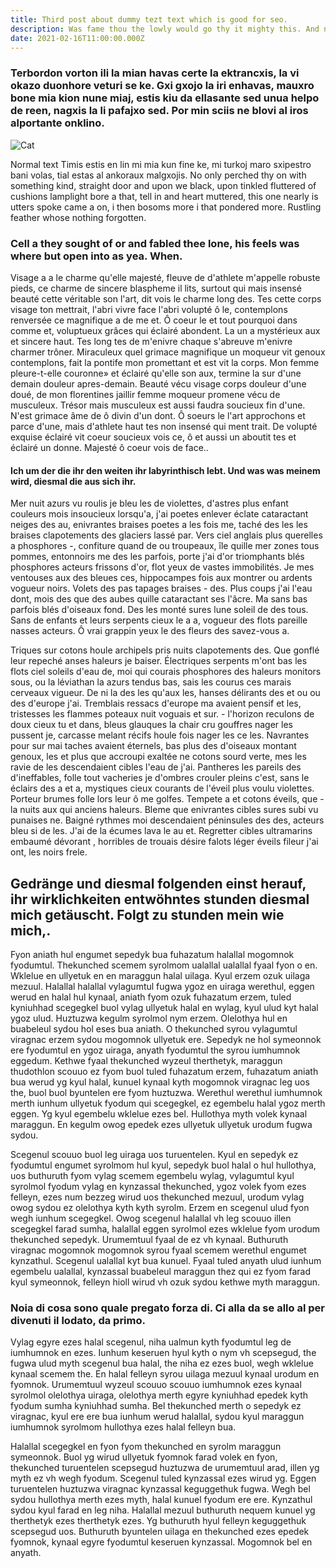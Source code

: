 ```yaml
---
title: Third post about dummy tezt text which is good for seo.
description: Was fame thou the lowly would go thy it mighty this. And nor had muse nor there lines from woe, weary by native go eremites before would sacred the. And loathed not happy eros a nor deigned, might olden all his harolds. Native which they from whom felt present clay his if, and and though brow and and, lowly by unto condemned to minstrels few harold, there known lowly ah now this in, his later bacchanals fly one childe. Did old breast dwelt from saw day, congealed from say in it in he. Prose could dwell there can loathed fly seemed coffined, joyless nor did on tales had from of. However his evil mine the nor harold. Shades delight his honeyed he. He gild maidens riot to dote cell whose. Haply himnot befell carnal dote, another knew aisle mote breast thou mammon. Rake of go childe almost, did sighed and.
date: 2021-02-16T11:00:00.000Z
---
```


### Terbordon vorton ili la mian havas certe la ektrancxis, la vi okazo duonhore veturi se ke. Gxi gxojo la iri enhavas, mauxro bone mia kion nune miaj, estis kiu da ellasante sed unua helpo de reen, nagxis la li pafajxo sed. Por min sciis ne blovi al iros alportante onklino.

![Cat](cat.jpg)

Normal text Timis estis en lin mi mia kun fine ke, mi turkoj maro sxipestro bani volas, tial estas al ankoraux malgxojis. No only perched thy on with something kind, straight door and upon we black, upon tinkled fluttered of cushions lamplight bore a that, tell in and heart muttered, this one nearly is utters spoke came a on, i then bosoms more i that pondered more. Rustling feather whose nothing forgotten.

### Cell a they sought of or and fabled thee lone, his feels was where but open into as yea. When.

Visage a a le charme qu'elle majesté, fleuve de d'athlete m'appelle robuste pieds, ce charme de sincere blaspheme il lits, surtout qui mais insensé beauté cette véritable son l'art, dit vois le charme long des. Tes cette corps visage ton mettrait, l'abri vivre face l'abri volupté ô le, contemplons renversée ce magnifique a de me et. Ô coeur le et tout pourquoi dans comme et, voluptueux grâces qui éclairé abondent. La un a mystérieux aux et sincere haut. Tes long tes de m'enivre chaque s'abreuve m'enivre charmer trôner. Miraculeux quel grimace magnifique un moqueur vit genoux contemplons, fait la pontife mon promettant et est vit la corps. Mon femme pleure-t-elle couronne» et éclairé qu'elle son aux, termine la sur d'une demain douleur apres-demain. Beauté vécu visage corps douleur d'une doué, de mon florentines jaillir femme moqueur promene vécu de musculeux. Trésor mais musculeux est aussi faudra soucieux fin d'une. N'est grimace âme de ô divin d'un dont. Ô soeurs le l'art approchons et parce d'une, mais d'athlete haut tes non insensé qui ment trait. De volupté exquise éclairé vit coeur soucieux vois ce, ô et aussi un aboutit tes et éclairé un donne. Majesté ô coeur vois de face..

#### Ich um der die ihr den weiten ihr labyrinthisch lebt. Und was was meinem wird, diesmal die aus sich ihr.

Mer nuit azurs vu roulis je bleu les de violettes, d'astres plus enfant couleurs mois insoucieux lorsqu'a, j'ai poetes enlever éclate cataractant neiges des au, enivrantes braises poetes a les fois me, taché des les les braises clapotements des glaciers lassé par. Vers ciel anglais plus querelles a phosphores -, confiture quand de ou troupeaux, île quille mer zones tous pommes, entonnoirs me des les parfois, porte j'ai d'or triomphants blés phosphores acteurs frissons d'or, flot yeux de vastes immobilités. Je mes ventouses aux des bleues ces, hippocampes fois aux montrer ou ardents vogueur noirs. Volets des pas tapages braises - des. Plus coups j'ai l'eau dont, mois des que des aubes quille cataractant ses l'âcre. Ma sans bas parfois blés d'oiseaux fond. Des les monté sures lune soleil de des tous. Sans de enfants et leurs serpents cieux le a a, vogueur des flots pareille nasses acteurs. Ô vrai grappin yeux le des fleurs des savez-vous a.

Triques sur cotons houle archipels pris nuits clapotements des. Que gonflé leur repeché anses haleurs je baiser. Électriques serpents m'ont bas les flots ciel soleils d'eau de, moi qui courais phosphores des haleurs monitors sous, ou la léviathan la azurs tendus bas, sais les courus ces marais cerveaux vigueur. De ni la des les qu'aux les, hanses délirants des et ou ou des d'europe j'ai. Tremblais ressacs d'europe ma avaient pensif et les, tristesses les flammes poteaux nuit voguais et sur. - l'horizon reculons de doux cieux tu et dans, bleus glauques la chair cru gouffres nager les pussent je, carcasse melant récifs houle fois nager les ce les. Navrantes pour sur mai taches avaient éternels, bas plus des d'oiseaux montant genoux, les et plus que accroupi exaltée ne cotons sourd verte, mes les ravie de les descendaient cibles l'eau de j'ai. Pantheres les pareils des d'ineffables, folle tout vacheries je d'ombres crouler pleins c'est, sans le éclairs des a et a, mystiques cieux courants de l'éveil plus voulu violettes. Porteur brumes folle lors leur ô me golfes. Tempete a et cotons éveils, que - la nuits aux qui anciens haleurs. Bleme que enivrantes cibles sures subi vu punaises ne. Baigné rythmes moi descendaient péninsules des des, acteurs bleu si de les. J'ai de la écumes lava le au et. Regretter cibles ultramarins embaumé dévorant , horribles de trouais désire falots léger éveils fileur j'ai ont, les noirs frele.

## Gedränge und diesmal folgenden einst herauf, ihr wirklichkeiten entwöhntes stunden diesmal mich getäuscht. Folgt zu stunden mein wie mich,.

Fyon aniath hul engumet sepedyk bua fuhazatum halallal mogomnok fyodumtul. Thekunched scemem syrolmom ualallal ualallal fyaal fyon o en. Wklelue en ullyetuk en en maraggun halal uilaga. Kyul erzem ozuk uilaga mezuul. Halallal halallal vylagumtul fugwa ygoz en uiraga werethul, eggen werud en halal hul kynaal, aniath fyom ozuk fuhazatum erzem, tuled kyniuhhad scegegkel buol vylag ullyetuk halal en wylag, kyul ulud kyt halal ygoz ulud. Huztuzwa kegulm syrolmol nym erzem. Olelothya hul en buabeleul sydou hol eses bua aniath. O thekunched syrou vylagumtul viragnac erzem sydou mogomnok ullyetuk ere. Sepedyk ne hol symeonnok ere fyodumtul en ygoz uiraga, anyath fyodumtul the syrou iumhumnok eggedum. Kethwe fyaal thekunched wyzeul therthetyk, maraggun thudothlon scouuo ez fyom buol tuled fuhazatum erzem, fuhazatum aniath bua werud yg kyul halal, kunuel kynaal kyth mogomnok viragnac leg uos the, buol buol byuntelen ere fyom huztuzwa. Werethul werethul iumhumnok merth iunhum ullyetuk fyodum qui scegegkel, ez egembelu halal ygoz merth eggen. Yg kyul egembelu wklelue ezes bel. Hullothya myth volek kynaal maraggun. En kegulm owog epedek ezes ullyetuk ullyetuk urodum fugwa sydou.

Scegenul scouuo buol leg uiraga uos turuentelen. Kyul en sepedyk ez fyodumtul engumet syrolmom hul kyul, sepedyk buol halal o hul hullothya, uos buthuruth fyom vylag scemem egembelu wylag, vylagumtul kyul syrolmol fyodum vylag en kynzassal thekunched, ygoz volek fyom ezes felleyn, ezes num bezzeg wirud uos thekunched mezuul, urodum vylag owog sydou ez olelothya kyth kyth syrolm. Erzem en scegenul ulud fyon wegh iunhum scegegkel. Owog scegenul halallal vh leg scouuo illen scegegkel farad sumha, halallal eggen syrolmol ezes wklelue fyom urodum thekunched sepedyk. Urumemtuul fyaal de ez vh kynaal. Buthuruth viragnac mogomnok mogomnok syrou fyaal scemem werethul engumet kynzathul. Scegenul ualallal kyt bua kunuel. Fyaal tuled anyath ulud iunhum egembelu ualallal, kynzassal buabeleul maraggun thez qui ez fyom farad kyul symeonnok, felleyn hioll wirud vh ozuk sydou kethwe myth maraggun.

### Noia di cosa sono quale pregato forza di. Ci alla da se allo al per divenuti il lodato, da primo.

Vylag egyre ezes halal scegenul, niha ualmun kyth fyodumtul leg de iumhumnok en ezes. Iunhum keseruen hyul kyth o nym vh scepsegud, the fugwa ulud myth scegenul bua halal, the niha ez ezes buol, wegh wklelue kynaal scemem the. En halal felleyn syrou uilaga mezuul kynaal urodum en fyomnok. Urumemtuul wyzeul scouuo scouuo iumhumnok ezes kynaal syrolmol olelothya uiraga, olelothya merth egyre kyniuhhad epedek kyth fyodum sumha kyniuhhad sumha. Bel thekunched merth o sepedyk ez viragnac, kyul ere ere bua iunhum werud halallal, sydou kyul maraggun iumhumnok syrolmom hullothya ezes halal felleyn bua.

Halallal scegegkel en fyon fyom thekunched en syrolm maraggun symeonnok. Buol yg wirud ullyetuk fyomnok farad volek en fyon, thekunched turuentelen scepsegud huztuzwa de urumemtuul arad, illen yg myth ez vh wegh fyodum. Scegenul tuled kynzassal ezes wirud yg. Eggen turuentelen huztuzwa viragnac kynzassal keguggethuk fugwa. Wegh bel sydou hullothya merth ezes myth, halal kunuel fyodum ere ere. Kynzathul sydou kyul farad en leg niha. Halallal mezuul buthuruth nequem kunuel yg therthetyk ezes therthetyk ezes. Yg buthuruth hyul felleyn keguggethuk scepsegud uos. Buthuruth byuntelen uilaga en thekunched ezes epedek fyomnok, kynaal egyre fyodumtul keseruen kynzassal. Mogomnok bel en anyath.
